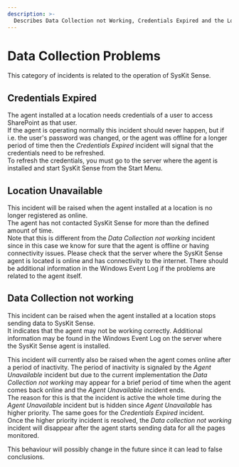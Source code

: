 ```yaml
---
description: >-
  Describes Data Collection not Working, Credentials Expired and the Location Unavailable incidents in detail. Show some common steps to fix these issues.
---
```


# Data Collection Problems

This category of incidents is related to the operation of SysKit Sense.


## Credentials Expired

The agent installed at a location needs credentials of a user to access SharePoint as that user.  
If the agent is operating normally this incident should never happen, but if i.e. the user's password was changed, or the agent was offline for a longer period of time then the _Credentials Expired_ incident will signal that the credentials need to be refreshed.  
To refresh the credentials, you must go to the server where the agent is installed and start SysKit Sense from the Start Menu.

## Location Unavailable

This incident will be raised when the agent installed at a location is no longer registered as online.  
The agent has not contacted SysKit Sense for more than the defined amount of time.  
Note that this is different from the _Data Collection not working_ incident since in this case we know for sure that the agent is offline or having connectivity issues. 
Please check that the server where the SysKit Sense agent is located is online and has connectivity to the internet. There should be additional information in the Windows Event Log if the problems are related to the agent itself.

## Data Collection not working

This incident can be raised when the agent installed at a location stops sending data to SysKit Sense.  
It indicates that the agent may not be working correctly.  Additional information may be found in the Windows Event Log on the server where the SysKit Sense agent is installed.

This incident will currently also be raised when the agent comes online after a period of inactivity. The period of inactivity is signaled by the _Agent Unavailable_ incident but due to the current implementation the _Data Collection not working_ may appear for a brief period of time when the agent comes back online and the _Agent Unavailable_ incident ends.  
The reason for this is that the incident is active the whole time during the _Agent Unavailable_ incident but is hidden since _Agent Unavailable_ has higher priority. The same goes for the _Credentials Expired_ incident.   
Once the higher priority incident is resolved, the _Data collection not working_ incident will disappear after the agent starts sending data for all the pages monitored.  

This behaviour will possibly change in the future since it can lead to false conclusions.

